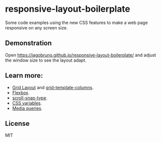 # responsive-layout-boilerplate

Some code examples using the new CSS features to make a web page responsive on any screen size.

## Demonstration

Open https://iagobruno.github.io/responsive-layout-boilerplate/ and adjust the window size to see the layout adapt.

## Learn more:

- [Grid Layout](https://developer.mozilla.org/en-US/docs/Web/CSS/CSS_Grid_Layout) and [grid-template-columns](https://developer.mozilla.org/en-US/docs/Web/CSS/grid-template-columns).
- [Flexbox](https://developer.mozilla.org/en-US/docs/Web/CSS/CSS_Flexible_Box_Layout).
- [scroll-snap-type](https://developer.mozilla.org/en-US/docs/Web/CSS/scroll-snap-type).
- [CSS variables](https://developer.mozilla.org/en-US/docs/Web/CSS/Using_CSS_custom_properties).
- [Media queries](https://developer.mozilla.org/en-US/docs/Web/CSS/Media_Queries/Using_media_queries).

## License

MIT